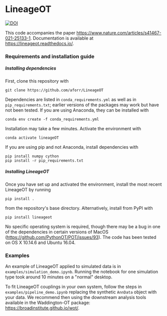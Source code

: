 # LineageOT

[![DOI](https://zenodo.org/badge/285346865.svg)](https://zenodo.org/badge/latestdoi/285346865) 

This code accompanies the paper https://www.nature.com/articles/s41467-021-25133-1. Documentation is available at https://lineageot.readthedocs.io/.


### Requirements and installation guide
##### Installing dependencies
First, clone this repository with
```
git clone https://github.com/aforr/LineageOT
```
Dependencies are listed in `conda_requirements.yml` as well as in `pip_requirements.txt`; earlier versions of the packages may work but have not been tested. If you are using Anaconda, they can be installed with 
```
conda env create -f conda_requirements.yml
```
Installation may take a few minutes. Activate the environment with
```
conda activate lineageOT
```
If you are using pip and not Anaconda, install dependencies with
```
pip install numpy cython
pip install -r pip_requirements.txt
```

##### Installing LineageOT
Once you have set up and activated the environment, install the most recent LineageOT by running
```
pip install .
```
from the repository's base directory. Alternatively, install from PyPI with
```
pip install lineageot
```



No specific operating system is required, though there may be a bug in one of the dependencies in certain versions of MacOS (https://github.com/PythonOT/POT/issues/93). The code has been tested on OS X 10.14.6 and Ubuntu 16.04.




### Examples

An example of LineageOT applied to simulated data is in `examples/simulation_demo.ipynb`. Running the notebook for one simulation type took around 10 minutes on a "normal" desktop.

To fit LineageOT couplings in your own system, follow the steps in `examples/pipeline_demo.ipynb` replacing the synthetic `AnnData` object with your data.
We recommend then using the downstream analysis tools available in the Waddington-OT package: https://broadinstitute.github.io/wot/.
